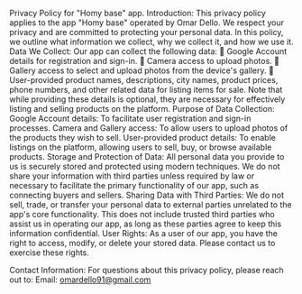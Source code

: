 Privacy Policy for "Homy base" app.
Introduction:
This privacy policy applies to the app "Homy base" operated by Omar Dello. We respect your privacy and are committed to protecting your personal data. In this policy, we outline what information we collect, why we collect it, and how we use it.
Data We Collect:
Our app can collect the following data:

Google Account details for registration and sign-in.

Camera access to upload photos.

Gallery access to select and upload photos from the device's gallery.

User-provided product names, descriptions, city names, product prices, phone numbers, and other related data for listing items for sale. Note that while providing these details is optional, they are necessary for effectively listing and selling products on the platform.
Purpose of Data Collection:
Google Account details: To facilitate user registration and sign-in processes.
Camera and Gallery access: To allow users to upload photos of the products they wish to sell.
User-provided product details: To enable listings on the platform, allowing users to sell, buy, or browse available products.
Storage and Protection of Data:
All personal data you provide to us is securely stored and protected using modern techniques. We do not share your information with third parties unless required by law or necessary to facilitate the primary functionality of our app, such as connecting buyers and sellers.
Sharing Data with Third Parties:
We do not sell, trade, or transfer your personal data to external parties unrelated to the app's core functionality. This does not include trusted third parties who assist us in operating our app, as long as these parties agree to keep this information confidential.
User Rights:
As a user of our app, you have the right to access, modify, or delete your stored data. Please contact us to exercise these rights.

Contact Information:
For questions about this privacy policy, please reach out to:
Email: omardello91@gmail.com
